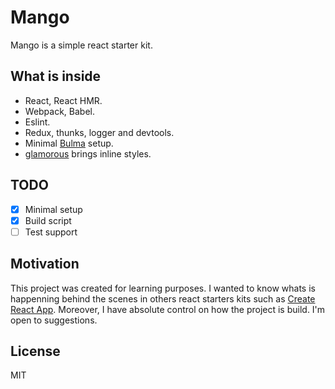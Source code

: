 # Mango

Mango is a simple react starter kit.

## What is inside

- React, React HMR.
- Webpack, Babel.
- Eslint.
- Redux, thunks, logger and devtools.
- Minimal [Bulma](https://bulma.io) setup.
- [glamorous](https://glamorous.rocks/) brings inline styles.

## TODO

- [x] Minimal setup
- [x] Build script
- [ ] Test support

## Motivation

This project was created for learning purposes. I wanted to know whats is happenning behind the scenes in others react starters kits such as [Create React App](https://github.com/facebookincubator/create-react-app). Moreover, I have absolute control on how the project is build. I'm open to suggestions.

## License

MIT